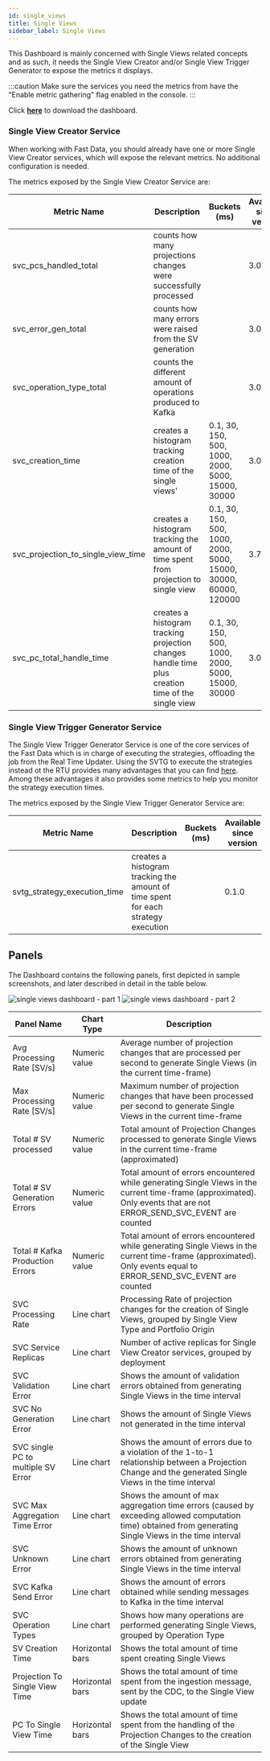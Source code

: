 ```yaml
---
id: single_views
title: Single Views
sidebar_label: Single Views
---
```


This Dashboard is mainly concerned with Single Views related concepts and as such, it needs the Single View Creator and/or Single View Trigger Generator to expose the metrics it displays.

:::caution
Make sure the services you need the metrics from have the "Enable metric gathering" flag enabled in the console.
:::

Click <a download target="_blank" href="/docs_files_to_download/single-view-creator.json">**here**</a> to download the dashboard.

### Single View Creator Service

When working with Fast Data, you should already have one or more Single View Creator services, which will expose the relevant metrics. No additional configuration is needed.

The metrics exposed by the Single View Creator Service are:

| Metric Name                        | Description                                                                                       | Buckets (ms)                                                     | Available since version |
| ---------------------------------- | ------------------------------------------------------------------------------------------------- | ---------------------------------------------------------------- | ----------------------- |
| svc_pcs_handled_total              | counts how many projections changes were successfully processed                                   |                                                                  | 3.0.0                   |
| svc_error_gen_total                | counts how many errors were raised from the SV generation                                         |                                                                  | 3.0.0                   |
| svc_operation_type_total           | counts the different amount of operations produced to Kafka                                       |                                                                  | 3.0.0                   |
| svc_creation_time                  | creates a histogram tracking creation time of the single views'                                   | 0.1, 30, 150, 500, 1000, 2000, 5000, 15000, 30000                | 3.0.0                   |
| svc_projection_to_single_view_time | creates a histogram tracking the amount of time spent from projection to single view              | 0.1, 30, 150, 500, 1000, 2000, 5000, 15000, 30000, 60000, 120000 | 3.7.2                   |
| svc_pc_total_handle_time           | creates a histogram tracking projection changes handle time plus creation time of the single view | 0.1, 30, 150, 500, 1000, 2000, 5000, 15000, 30000                | 3.0.0                   |

### Single View Trigger Generator Service

The Single View Trigger Generator Service is one of the core services of the Fast Data which is in charge of executing the strategies, offloading the job from the Real Time Updater.
Using the SVTG to execute the strategies instead ot the RTU provides many advantages that you can find [here](/fast_data/single_view_trigger_generator.md#advantages-of-adopting-the-single-view-trigger-generator). Among these advantages it also provides some metrics to help you monitor the strategy execution times.

The metrics exposed by the Single View Trigger Generator Service are:

| Metric Name                  | Description                                                                       | Buckets (ms) | Available since version |
| ---------------------------- | --------------------------------------------------------------------------------- | ------------ | ----------------------- |
| svtg_strategy_execution_time | creates a histogram tracking the amount of time spent for each strategy execution |              | 0.1.0                   |

## Panels

The Dashboard contains the following panels, first depicted in sample screenshots, and later described in detail in the table below.

![single views dashboard - part 1](../../img/dashboards/single_view_creator_1.png)
![single views dashboard - part 2](../../img/dashboards/single_view_creator_2.png)

| Panel Name                         | Chart Type      | Description                                                                                                                                                          |
| ---------------------------------- | --------------- | -------------------------------------------------------------------------------------------------------------------------------------------------------------------- |
| Avg Processing Rate [SV/s]         | Numeric value   | Average number of projection changes that are processed per second to generate Single Views (in the current time-frame)                                              | `svc_pcs_handled_total`              |
| Max Processing Rate [SV/s]         | Numeric value   | Maximum number of projection changes that have been processed per second to generate Single Views in the current time-frame                                          | `svc_pcs_handled_total`              |
| Total # SV processed               | Numeric value   | Total amount of Projection Changes processed to generate Single Views in the current time-frame (approximated)                                                       | `svc_pcs_handled_total`              |
| Total # SV Generation Errors       | Numeric value   | Total amount of errors encountered while generating Single Views in the current time-frame (approximated). Only events that are not ERROR_SEND_SVC_EVENT are counted | `svc_error_gen_total`                |
| Total # Kafka Production Errors    | Numeric value   | Total amount of errors encountered while generating Single Views in the current time-frame (approximated). Only events equal to ERROR_SEND_SVC_EVENT are counted     | `svc_operation_type_total`           |
| SVC Processing Rate                | Line chart      | Processing Rate of projection changes for the creation of Single Views, grouped by Single View Type and Portfolio Origin                                             | `svc_pcs_handled_total`              |
| SVC Service Replicas               | Line chart      | Number of active replicas for Single View Creator services, grouped by deployment                                                                                    |                                      |
| SVC Validation Error               | Line chart      | Shows the amount of validation errors obtained from generating Single Views in the time interval                                                                     | `svc_error_gen_total`                |
| SVC No Generation Error            | Line chart      | Shows the amount of Single Views not generated in the time interval                                                                                                  | `svc_error_gen_total`                |
| SVC single PC to multiple SV Error | Line chart      | Shows the amount of errors due to a violation of the 1-to-1 relationship between a Projection Change and the generated Single Views in the time interval             | `svc_error_gen_total`                |
| SVC Max Aggregation Time Error     | Line chart      | Shows the amount of max aggregation time errors (caused by exceeding allowed computation time) obtained from generating Single Views in the time interval            | `svc_error_gen_total`                |
| SVC Unknown Error                  | Line chart      | Shows the amount of unknown errors obtained from generating Single Views in the time interval                                                                        | `svc_error_gen_total`                |
| SVC Kafka Send Error               | Line chart      | Shows the amount of errors obtained while sending messages to Kafka in the time interval                                                                             | `svc_error_gen_total`                |
| SVC Operation Types                | Line chart      | Shows how many operations are performed generating Single Views, grouped by Operation Type                                                                           | `svc_error_gen_total`                |
| SV Creation Time                   | Horizontal bars | Shows the total amount of time spent creating Single Views                                                                                                           | `svc_creation_time`                  |
| Projection To Single View Time     | Horizontal bars | Shows the total amount of time spent from the ingestion message, sent by the CDC, to the Single View update                                                          | `svc_pc_total_handle_time`           |
| PC To Single View Time             | Horizontal bars | Shows the total amount of time spent from the handling of the Projection Changes to the creation of the Single View                                                  | `svc_projection_to_single_view_time` |

